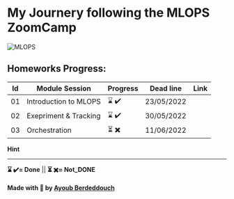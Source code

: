 # My Journery following the MLOPS ZoomCamp


![MLOPS](https://github.com/ayoub-berdeddouch/mlops-zoomcamp/raw/main/images/banner.png)


## Homeworks Progress:
| Id | Module Session                                | Progress | Dead line    | Link               | 
|----|-----------------------------------------------|----------|--------------|--------------------|
|01  | Introduction to MLOPS               | ⌛ ✔️    | 23/05/2022   |   |
|02  | Exepriment & Tracking               | ⌛ ✔️    | 30/05/2022   |   |
|03  | Orchestration               | ⏳ ✖️    | 11/06/2022   |   |



 


**Hint**

---

__⌛ ✔️= Done__ ||  __⏳ ✖️= Not_DONE__


#### Made with 💟 by [Ayoub Berdeddouch](https://github.com/ayoub-berdeddouch)

